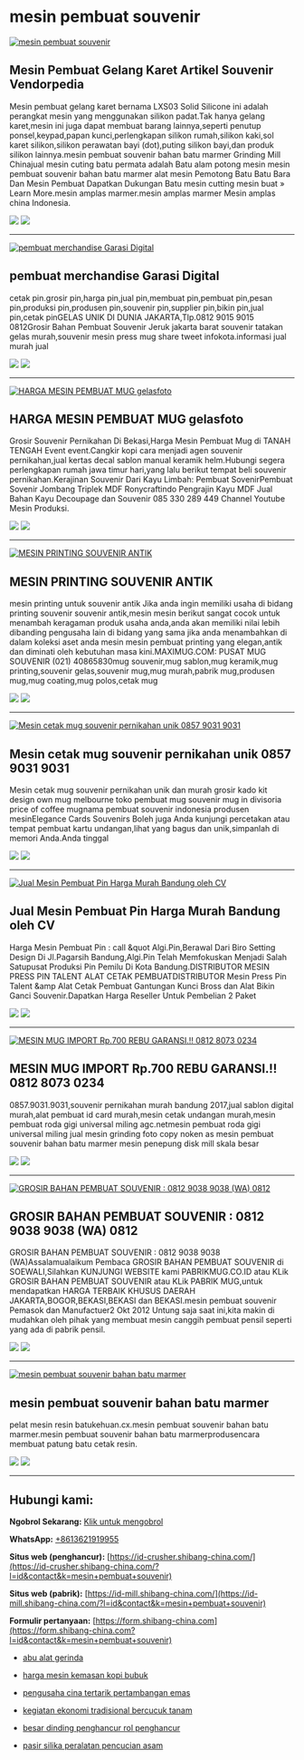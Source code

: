 # mesin pembuat souvenir

<a href="https://swt.shibang-china.com/?l=id&img&k=mesin+pembuat+souvenir" target="_blank">![mesin pembuat souvenir](http://static.shibang-china.com/all-800x300/1400.jpg)</a>

## Mesin Pembuat Gelang Karet Artikel Souvenir Vendorpedia
Mesin pembuat gelang karet bernama LXS03 Solid Silicone ini adalah perangkat mesin yang menggunakan silikon padat.Tak hanya gelang karet,mesin ini juga dapat membuat barang lainnya,seperti penutup ponsel,keypad,papan kunci,perlengkapan silikon rumah,silikon kaki,sol karet silikon,silikon perawatan bayi (dot),puting silikon bayi,dan produk silikon lainnya.mesin pembuat souvenir bahan batu marmer Grinding Mill Chinajual mesin cuting batu permata adalah Batu alam potong mesin mesin pembuat souvenir bahan batu marmer alat mesin Pemotong Batu Batu Bara Dan Mesin Pembuat Dapatkan Dukungan Batu mesin cutting mesin buat » Learn More.mesin amplas marmer.mesin amplas marmer Mesin amplas china Indonesia.


<a href="https://whatsapp.shibangsoft.com/WhatsApp.php" target="_blank" title="WhatsApp">![](http://static.shibang-china.com/icon/whatsapp.png)</a> <a href="https://swt.shibang-china.com/?l=id&icon&k=mesin+pembuat+souvenir" target="_blank">![](http://static.shibang-china.com/icon/chat-id.png)</a>

---

<a href="https://swt.shibang-china.com/?l=id&img&k=mesin+pembuat+souvenir" target="_blank">![pembuat merchandise Garasi Digital](http://static.shibang-china.com/all-800x300/478.jpg)</a>

## pembuat merchandise Garasi Digital
cetak pin.grosir pin,harga pin,jual pin,membuat pin,pembuat pin,pesan pin,produksi pin,produsen pin,souvenir pin,supplier pin,bikin pin,jual pin,cetak pinGELAS UNIK DI DUNIA JAKARTA,Tlp.0812 9015 9015 0812Grosir Bahan Pembuat Souvenir Jeruk jakarta barat souvenir tatakan gelas murah,souvenir mesin press mug share tweet infokota.informasi jual murah jual


<a href="https://whatsapp.shibangsoft.com/WhatsApp.php" target="_blank" title="WhatsApp">![](http://static.shibang-china.com/icon/whatsapp.png)</a> <a href="https://swt.shibang-china.com/?l=id&icon&k=mesin+pembuat+souvenir" target="_blank">![](http://static.shibang-china.com/icon/chat-id.png)</a>

---

<a href="https://swt.shibang-china.com/?l=id&img&k=mesin+pembuat+souvenir" target="_blank">![HARGA MESIN PEMBUAT MUG gelasfoto](http://static.shibang-china.com/all-800x300/749.jpg)</a>

## HARGA MESIN PEMBUAT MUG gelasfoto
Grosir Souvenir Pernikahan Di Bekasi,Harga Mesin Pembuat Mug di TANAH TENGAH Event event.Cangkir kopi cara menjadi agen souvenir pernikahan,jual kertas decal sablon manual keramik helm.Hubungi segera perlengkapan rumah jawa timur hari,yang lalu berikut tempat beli souvenir pernikahan.Kerajinan Souvenir Dari Kayu Limbah: Pembuat SovenirPembuat Sovenir Jombang Triplek MDF Ronycraftindo Pengrajin Kayu MDF Jual Bahan Kayu Decoupage dan Souvenir 085 330 289 449 Channel Youtube Mesin Produksi.


<a href="https://whatsapp.shibangsoft.com/WhatsApp.php" target="_blank" title="WhatsApp">![](http://static.shibang-china.com/icon/whatsapp.png)</a> <a href="https://swt.shibang-china.com/?l=id&icon&k=mesin+pembuat+souvenir" target="_blank">![](http://static.shibang-china.com/icon/chat-id.png)</a>

---

<a href="https://swt.shibang-china.com/?l=id&img&k=mesin+pembuat+souvenir" target="_blank">![MESIN PRINTING SOUVENIR ANTIK](http://static.shibang-china.com/all-800x300/1281.jpg)</a>

## MESIN PRINTING SOUVENIR ANTIK
mesin printing untuk souvenir antik Jika anda ingin memiliki usaha di bidang printing souvenir souvenir antik,mesin mesin berikut sangat cocok untuk menambah keragaman produk usaha anda,anda akan memiliki nilai lebih dibanding pengusaha lain di bidang yang sama jika anda menambahkan di dalam koleksi aset anda mesin mesin pembuat printing yang elegan,antik dan diminati oleh kebutuhan masa kini.MAXIMUG.COM: PUSAT MUG SOUVENIR (021) 40865830mug souvenir,mug sablon,mug keramik,mug printing,souvenir gelas,souvenir mug,mug murah,pabrik mug,produsen mug,mug coating,mug polos,cetak mug


<a href="https://whatsapp.shibangsoft.com/WhatsApp.php" target="_blank" title="WhatsApp">![](http://static.shibang-china.com/icon/whatsapp.png)</a> <a href="https://swt.shibang-china.com/?l=id&icon&k=mesin+pembuat+souvenir" target="_blank">![](http://static.shibang-china.com/icon/chat-id.png)</a>

---

<a href="https://swt.shibang-china.com/?l=id&img&k=mesin+pembuat+souvenir" target="_blank">![Mesin cetak mug souvenir pernikahan unik 0857 9031 9031](http://static.shibang-china.com/all-800x300/286.jpg)</a>

## Mesin cetak mug souvenir pernikahan unik 0857 9031 9031
Mesin cetak mug souvenir pernikahan unik dan murah grosir kado kit design own mug melbourne toko pembuat mug souvenir mug in divisoria price of coffee mugnama pembuat souvenir indonesia produsen mesinElegance Cards Souvenirs Boleh juga Anda kunjungi percetakan atau tempat pembuat kartu undangan,lihat yang bagus dan unik,simpanlah di memori Anda.Anda tinggal


<a href="https://whatsapp.shibangsoft.com/WhatsApp.php" target="_blank" title="WhatsApp">![](http://static.shibang-china.com/icon/whatsapp.png)</a> <a href="https://swt.shibang-china.com/?l=id&icon&k=mesin+pembuat+souvenir" target="_blank">![](http://static.shibang-china.com/icon/chat-id.png)</a>

---

<a href="https://swt.shibang-china.com/?l=id&img&k=mesin+pembuat+souvenir" target="_blank">![Jual Mesin Pembuat Pin Harga Murah Bandung oleh CV](http://static.shibang-china.com/all-800x300/1437.jpg)</a>

## Jual Mesin Pembuat Pin Harga Murah Bandung oleh CV
Harga Mesin Pembuat Pin : call &quot Algi.Pin,Berawal Dari Biro Setting Design Di Jl.Pagarsih Bandung,Algi.Pin Telah Memfokuskan Menjadi Salah Satupusat Produksi Pin Pemilu Di Kota Bandung.DISTRIBUTOR MESIN PRESS PIN TALENT ALAT CETAK PEMBUATDISTRIBUTOR Mesin Press Pin Talent &amp Alat Cetak Pembuat Gantungan Kunci Bross dan Alat Bikin Ganci Souvenir.Dapatkan Harga Reseller Untuk Pembelian 2 Paket


<a href="https://whatsapp.shibangsoft.com/WhatsApp.php" target="_blank" title="WhatsApp">![](http://static.shibang-china.com/icon/whatsapp.png)</a> <a href="https://swt.shibang-china.com/?l=id&icon&k=mesin+pembuat+souvenir" target="_blank">![](http://static.shibang-china.com/icon/chat-id.png)</a>

---

<a href="https://swt.shibang-china.com/?l=id&img&k=mesin+pembuat+souvenir" target="_blank">![MESIN MUG IMPORT Rp.700 REBU GARANSI.!! 0812 8073 0234](http://static.shibang-china.com/all-800x300/722.jpg)</a>

## MESIN MUG IMPORT Rp.700 REBU GARANSI.!! 0812 8073 0234
0857.9031.9031,souvenir pernikahan murah bandung 2017,jual sablon digital murah,alat pembuat id card murah,mesin cetak undangan murah,mesin pembuat roda gigi universal miling agc.netmesin pembuat roda gigi universal miling jual mesin grinding foto copy noken as mesin pembuat souvenir bahan batu marmer mesin penepung disk mill skala besar


<a href="https://whatsapp.shibangsoft.com/WhatsApp.php" target="_blank" title="WhatsApp">![](http://static.shibang-china.com/icon/whatsapp.png)</a> <a href="https://swt.shibang-china.com/?l=id&icon&k=mesin+pembuat+souvenir" target="_blank">![](http://static.shibang-china.com/icon/chat-id.png)</a>

---

<a href="https://swt.shibang-china.com/?l=id&img&k=mesin+pembuat+souvenir" target="_blank">![GROSIR BAHAN PEMBUAT SOUVENIR : 0812 9038 9038 (WA) 0812](http://static.shibang-china.com/all-800x300/776.jpg)</a>

## GROSIR BAHAN PEMBUAT SOUVENIR : 0812 9038 9038 (WA) 0812
GROSIR BAHAN PEMBUAT SOUVENIR : 0812 9038 9038 (WA)Assalamualaikum Pembaca GROSIR BAHAN PEMBUAT SOUVENIR di SOEWALI,Silahkan KUNJUNGI WEBSITE kami PABRIKMUG.CO.ID atau KLik GROSIR BAHAN PEMBUAT SOUVENIR atau KLik PABRIK MUG,untuk mendapatkan HARGA TERBAIK KHUSUS DAERAH JAKARTA,BOGOR,BEKASI,BEKASI dan BEKASI.mesin pembuat souvenir Pemasok dan Manufactuer2 Okt 2012 Untung saja saat ini,kita makin di mudahkan oleh pihak yang membuat mesin canggih pembuat pensil seperti yang ada di pabrik pensil.


<a href="https://whatsapp.shibangsoft.com/WhatsApp.php" target="_blank" title="WhatsApp">![](http://static.shibang-china.com/icon/whatsapp.png)</a> <a href="https://swt.shibang-china.com/?l=id&icon&k=mesin+pembuat+souvenir" target="_blank">![](http://static.shibang-china.com/icon/chat-id.png)</a>

---

<a href="https://swt.shibang-china.com/?l=id&img&k=mesin+pembuat+souvenir" target="_blank">![mesin pembuat souvenir bahan batu marmer](http://static.shibang-china.com/all-800x300/1014.jpg)</a>

## mesin pembuat souvenir bahan batu marmer
pelat mesin resin batukehuan.cx.mesin pembuat souvenir bahan batu marmer.mesin pembuat souvenir bahan batu marmerprodusencara membuat patung batu cetak resin.

<a href="https://whatsapp.shibangsoft.com/WhatsApp.php" target="_blank" title="WhatsApp">![](http://static.shibang-china.com/icon/whatsapp.png)</a> <a href="https://swt.shibang-china.com/?l=id&icon&k=mesin+pembuat+souvenir" target="_blank">![](http://static.shibang-china.com/icon/chat-id.png)</a>

---
## Hubungi kami:

**Ngobrol Sekarang:** [Klik untuk mengobrol](https://swt.shibang-china.com?l=id&contact&k=mesin+pembuat+souvenir)

**WhatsApp:**  [+8613621919955](https://whatsapp.shibangsoft.com/WhatsApp.php)

**Situs web (penghancur):** [https://id-crusher.shibang-china.com/](https://id-crusher.shibang-china.com/?l=id&contact&k=mesin+pembuat+souvenir)

**Situs web (pabrik):** [https://id-mill.shibang-china.com/](https://id-mill.shibang-china.com/?l=id&contact&k=mesin+pembuat+souvenir)

**Formulir pertanyaan:** [https://form.shibang-china.com](https://form.shibang-china.com?l=id&contact&k=mesin+pembuat+souvenir)

* [abu alat gerinda](../33/abu%20alat%20gerinda.md)

* [harga mesin kemasan kopi bubuk](../36/harga%20mesin%20kemasan%20kopi%20bubuk.md)

* [pengusaha cina tertarik pertambangan emas](../38/pengusaha%20cina%20tertarik%20pertambangan%20emas.md)

* [kegiatan ekonomi tradisional bercucuk tanam](../33/kegiatan%20ekonomi%20tradisional%20bercucuk%20tanam.md)

* [besar dinding penghancur rol penghancur](../38/besar%20dinding%20penghancur%20rol%20penghancur.md)

* [pasir silika peralatan pencucian asam](../33/pasir%20silika%20peralatan%20pencucian%20asam.md)